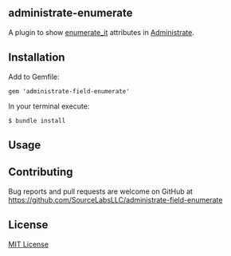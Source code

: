 ## administrate-enumerate

A plugin to show [enumerate_it](https://github.com/lucascaton/enumerate_it) attributes in [Administrate](https://github.com/thoughtbot/administrate).

## Installation

Add to Gemfile:

```
gem 'administrate-field-enumerate'
```

In your terminal execute:

```
$ bundle install
```

## Usage

## Contributing

Bug reports and pull requests are welcome on GitHub at https://github.com/SourceLabsLLC/administrate-field-enumerate

## License

[MIT License](https://github.com/SourceLabsLLC/administrate-field-enumerate/blob/master/LICENSE.md)

